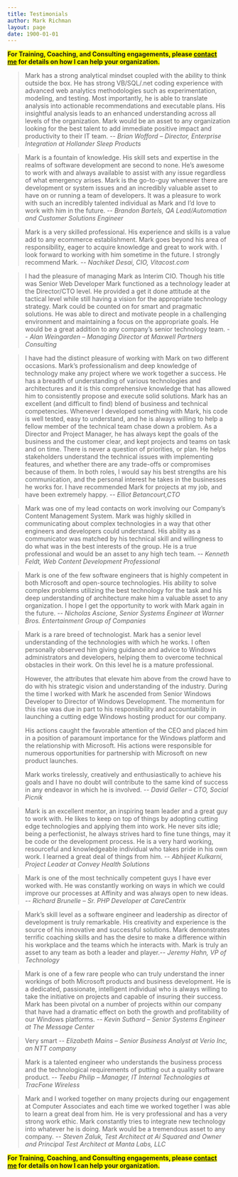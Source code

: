 ```yaml
---
title: Testimonials
author: Mark Richman
layout: page
date: 1900-01-01
---
```

<span style="background-color: #ffff00; font-weight: bold;">For Training, Coaching, and Consulting engagements, please&nbsp;<a href="http://www.markrichman.com/contact" title="Contact">contact me</a>&nbsp;for details on how I can help your organization.</span>

> Mark has a strong analytical mindset coupled with the ability to think outside the box. He has strong VB/SQL/.net coding experience with advanced web analytics methodologies such as experimentation, modeling, and testing. Most importantly, he is able to translate analysis into actionable recommendations and executable plans. His insightful analysis leads to an enhanced understanding across all levels of the organization. Mark would be an asset to any organization looking for the best talent to add immediate positive impact and productivity to their IT team. -- <cite>Brian Wofford &#8211; Director, Enterprise Integration at Hollander Sleep Products</cite>

> Mark is a fountain of knowledge. His skill sets and expertise in the realms of software development are second to none. He’s awesome to work with and always available to assist with any issue regardless of what emergency arises. Mark is the go-to-guy whenever there are development or system issues and an incredibly valuable asset to have on or running a team of developers. It was a pleasure to work with such an incredibly talented individual as Mark and I’d love to work with him in the future. -- <cite>Brandon Bartels, QA Lead/Automation and Customer Solutions Engineer</cite>

> Mark is a very skilled professional. His experience and skills is a value add to any ecommerce establishment. Mark goes beyond his area of responsibility, eager to acquire knowledge and great to work with. I look forward to working with him sometime in the future. I strongly recommend Mark.
-- <cite>Nachiket Desai, CIO, Vitacost.com</cite>

> I had the pleasure of managing Mark as Interim CIO. Though his title was Senior Web Developer Mark functioned as a technology leader at the Director/CTO level. He provided a get it done attitude at the tactical level while still having a vision for the appropriate technology strategy. Mark could be counted on for smart and pragmatic solutions. He was able to direct and motivate people in a challenging environment and maintaining a focus on the appropriate goals. He would be a great addition to any company’s senior technology team. -- <cite>Alan Weingarden &#8211; Managing Director at Maxwell Partners Consulting</cite>

> I have had the distinct pleasure of working with Mark on two different occasions. Mark’s professionalism and deep knowledge of technology make any project where we work together a success. He has a breadth of understanding of various technologies and architectures and it is this comprehensive knowledge that has allowed him to consistently propose and execute solid solutions.
> Mark has an excellent (and difficult to find) blend of business and technical competencies. Whenever I developed something with Mark, his code is well tested, easy to understand, and he is always willing to help a fellow member of the technical team chase down a problem.
> As a Director and Project Manager, he has always kept the goals of the business and the customer clear, and kept projects and teams on task and on time. There is never a question of priorities, or plan. He helps stakeholders understand the technical issues with implementing features, and whether there are any trade-offs or compromises because of them.
> In both roles, I would say his best strengths are his communication, and the personal interest he takes in the businesses he works for. I have recommended Mark for projects at my job, and have been extremely happy. -- <cite>Elliot Betancourt,CTO</cite>

> Mark was one of my lead contacts on work involving our Company’s Content Management System. Mark was highly skilled in communicating about complex technologies in a way that other engineers and developers could understand. His ability as a communicator was matched by his technical skill and willingness to do what was in the best interests of the group. He is a true professional and would be an asset to any high tech team. -- <cite>Kenneth Feldt, Web Content Development Professional</cite>

> Mark is one of the few software engineers that is highly competent in both Microsoft and open-source technologies. His ability to solve complex problems utilizing the best technology for the task and his deep understanding of architecture make him a valuable asset to any organization. I hope I get the opportunity to work with Mark again in the future. -- <cite>Nicholas Ascione, Senior Systems Engineer at Warner Bros. Entertainment Group of Companies</cite>

> Mark is a rare breed of technologist. Mark has a senior level understanding of the technologies with which he works. I often personally observed him giving guidance and advice to Windows administrators and developers, helping them to overcome technical obstacles in their work. On this level he is a mature professional.
> 
> However, the attributes that elevate him above from the crowd have to do with his strategic vision and understanding of the industry. During the time I worked with Mark he ascended from Senior Windows Developer to Director of Windows Development. The momentum for this rise was due in part to his responsibility and accountability in launching a cutting edge Windows hosting product for our company.
> 
> His actions caught the favorable attention of the CEO and placed him in a position of paramount importance for the Windows platform and the relationship with Microsoft. His actions were responsible for numerous opportunities for partnership with Microsoft on new product launches.
> 
> Mark works tirelessly, creatively and enthusiastically to achieve his goals and I have no doubt will contribute to the same kind of success in any endeavor in which he is involved. -- <cite>David Geller &#8211; CTO, Social Picnik</cite>

> Mark is an excellent mentor, an inspiring team leader and a great guy to work with. He likes to keep on top of things by adopting cutting edge technologies and applying them into work. He never sits idle; being a perfectionist, he always strives hard to fine tune things, may it be code or the development process. He is a very hard working, resourceful and knowledgeable individual who takes pride in his own work. I learned a great deal of things from him. -- <cite>Abhijeet Kulkarni, Project Leader at Convey Health Solutions</cite>

> Mark is one of the most technically competent guys I have ever worked with. He was constantly working on ways in which we could improve our processes at Affinity and was always open to new ideas. -- <cite>Richard Brunelle &#8211; Sr. PHP Developer at CareCentrix</cite>

> Mark&#8217;s skill level as a software engineer and leadership as director of development is truly remarkable. His creativity and experience is the source of his innovative and successful solutions. Mark demonstrates terrific coaching skills and has the desire to make a difference within his workplace and the teams which he interacts with. Mark is truly an asset to any team as both a leader and player.-- <cite>Jeremy Hahn, VP of Technology</cite>

> Mark is one of a few rare people who can truly understand the inner workings of both Microsoft products and business development. He is a dedicated, passionate, intelligent individual who is always willing to take the initiative on projects and capable of insuring their success. Mark has been pivotal on a number of projects within our company that have had a dramatic effect on both the growth and profitability of our Windows platforms. -- <cite>Kevin Suthard &#8211; Senior Systems Engineer at The Message Center</cite>

> Very smart -- <cite>Elizabeth Mains &#8211; Senior Business Analyst at Verio Inc, an NTT company</cite>

> Mark is a talented engineer who understands the business process and the technological requirements of putting out a quality software product. -- <cite>Teebu Philip &#8211; Manager, IT Internal Technologies at TracFone Wireless</cite>

> Mark and I worked together on many projects during our engagement at Computer Associates and each time we worked together I was able to learn a great deal from him. He is very professional and has a very strong work ethic. Mark constantly tries to integrate new technology into whatever he is doing. Mark would be a tremendous asset to any company. -- <cite>Steven Zaluk, Test Architect at Ai Squared and Owner and Principal Test Architect at Manta Labs, LLC</cite>

<span style="background-color: #ffff00; font-weight: bold;">For Training, Coaching, and Consulting engagements, please&nbsp;<a href="http://www.markrichman.com/contact" title="Contact">contact me</a>&nbsp;for details on how I can help your organization.</span>